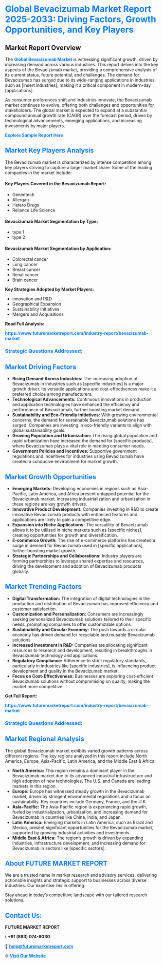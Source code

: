 <h1 style="color: #007BFF;">Global Bevacizumab Market Report 2025-2033: Driving Factors, Growth Opportunities, and Key Players</h1>

<section id="overview">
<h2>Market Report Overview</h2>
<p>The <a href="https://www.futuremarketreport.com/industry-report/bevacizumab-market" style="color: #007BFF; text-decoration: none;"><strong>Global Bevacizumab Market</strong></a> is witnessing significant growth, driven by increasing demand across various industries. This report delves into the key aspects of the Bevacizumab market, providing a comprehensive analysis of its current status, future potential, and challenges. The demand for Bevacizumab has surged due to its wide-ranging applications in industries such as [insert industries], making it a critical component in modern-day [applications].</p>
<p>As consumer preferences shift and industries innovate, the Bevacizumab market continues to evolve, offering both challenges and opportunities for stakeholders. The global market is expected to expand at a substantial compound annual growth rate (CAGR) over the forecast period, driven by technological advancements, emerging applications, and increasing investments by major players.</p>
</section>

<section id="overview">
<p><a href="https://www.futuremarketreport.com/request-sample/reportId=104361" style="color: #007BFF; text-decoration: none;"><strong>Explore Sample Report Here</strong></a></p>
</section>

<section id="key-players">
<h2 style="color: #007BFF;">Market Key Players Analysis</h2>
<p>The Bevacizumab market is characterized by intense competition among key players striving to capture a larger market share. Some of the leading companies in the market include:</p>
<h4>Key Players Covered in the Bevacizumab Report:</h4>
<ul><li>Genentech</li><li>Allergan</li><li>Hetero Drugs</li><li>Reliance Life Science</li></ul>
<h4>Bevacizumab Market Segmentation by Type:</h4>
<ul><li>type 1</li><li>type 2</li></ul>

<h4>Bevacizumab Market Segmentation by Application:</h4>
<ul><li>Colorectal cancer</li><li>Lung cancer</li><li>Breast cancer</li><li>Renal cancer</li><li>Brain cancer</li></ul>
<p><strong>Key Strategies Adopted by Market Players:</strong></p>
<ul>
<li>Innovation and R&D</li>
<li>Geographical Expansion</li>
<li>Sustainability Initiatives</li>
<li>Mergers and Acquisitions</li>
</ul>
</section>

<section>
<p><strong>Read Full Analysis: </strong></p><a href="https://www.futuremarketreport.com/industry-report/bevacizumab-market" style="color: #007BFF; text-decoration: none;"><strong>https://www.futuremarketreport.com/industry-report/bevacizumab-market</strong></a>
<h3 style="color: #007BFF;">Strategic Questions Addressed:</h3>
</section>

<section id="driving-factors">
<h2 style="color: #007BFF;">Market Driving Factors</h2>
<ul>
<li><strong>Rising Demand Across Industries:</strong> The increasing adoption of Bevacizumab in industries such as [specific industries] is a major growth driver. Its versatile applications and cost-effectiveness make it a preferred choice among manufacturers.</li>
<li><strong>Technological Advancements:</strong> Continuous innovations in production and application technologies have enhanced the efficiency and performance of Bevacizumab, further boosting market demand.</li>
<li><strong>Sustainability and Eco-Friendly Initiatives:</strong> With growing environmental concerns, the demand for sustainable Bevacizumab solutions has surged. Companies are investing in eco-friendly variants to align with global sustainability goals.</li>
<li><strong>Growing Population and Urbanization:</strong> The rising global population and rapid urbanization have increased the demand for [specific products], where Bevacizumab plays a vital role in meeting consumer needs.</li>
<li><strong>Government Policies and Incentives:</strong> Supportive government regulations and incentives for industries using Bevacizumab have created a conducive environment for market growth.</li>
</ul>
</section>

<section id="growth-opportunities">
<h2 style="color: #007BFF;">Market Growth Opportunities</h2>
<ul>
<li><strong>Emerging Markets:</strong> Developing economies in regions such as Asia-Pacific, Latin America, and Africa present untapped potential for the Bevacizumab market. Increasing industrialization and urbanization in these regions are key growth drivers.</li>
<li><strong>Innovative Product Development:</strong> Companies investing in R&D to create innovative Bevacizumab products with enhanced features and applications are likely to gain a competitive edge.</li>
<li><strong>Expansion into Niche Applications:</strong> The versatility of Bevacizumab allows it to be utilized in niche markets such as [specific niches], creating opportunities for growth and diversification.</li>
<li><strong>E-commerce Growth:</strong> The rise of e-commerce platforms has created a surge in demand for Bevacizumab used in [specific applications], further boosting market growth.</li>
<li><strong>Strategic Partnerships and Collaborations:</strong> Industry players are forming partnerships to leverage shared expertise and resources, driving the development and adoption of Bevacizumab products globally.</li>
</ul>
</section>

<section id="trending-factors">
<h2 style="color: #007BFF;">Market Trending Factors</h2>
<ul>
<li><strong>Digital Transformation:</strong> The integration of digital technologies in the production and distribution of Bevacizumab has improved efficiency and customer satisfaction.</li>
<li><strong>Customization and Personalization:</strong> Consumers are increasingly seeking personalized Bevacizumab solutions tailored to their specific needs, prompting companies to offer customizable options.</li>
<li><strong>Sustainability and Circular Economy:</strong> The push towards a circular economy has driven demand for recyclable and reusable Bevacizumab solutions.</li>
<li><strong>Increased Investment in R&D:</strong> Companies are allocating significant resources to research and development, resulting in breakthroughs in Bevacizumab technology and applications.</li>
<li><strong>Regulatory Compliance:</strong> Adherence to strict regulatory standards, particularly in industries like [specific industries], is influencing product development and quality in the Bevacizumab market.</li>
<li><strong>Focus on Cost-Effectiveness:</strong> Businesses are exploring cost-efficient Bevacizumab solutions without compromising on quality, making the market more competitive.</li>
</ul>
</section>

<section>
<p><strong>Get Full Report: </strong></p><a href="https://www.futuremarketreport.com/industry-report/bevacizumab-market" style="color: #007BFF; text-decoration: none;"><strong>https://www.futuremarketreport.com/industry-report/bevacizumab-market</strong></a>
<h3 style="color: #007BFF;">Strategic Questions Addressed:</h3>
</section>


<section id="regional-analysis">
<h2 style="color: #007BFF;">Market Regional Analysis</h2>
<p>The global Bevacizumab market exhibits varied growth patterns across different regions. The key regions analyzed in this report include North America, Europe, Asia-Pacific, Latin America, and the Middle East & Africa:</p>
<ul>
<li><strong>North America:</strong> This region remains a dominant player in the Bevacizumab market due to its advanced industrial infrastructure and high adoption of new technologies. The U.S. and Canada are leading markets in this region.</li>
<li><strong>Europe:</strong> Europe has witnessed steady growth in the Bevacizumab market, driven by stringent environmental regulations and a focus on sustainability. Key countries include Germany, France, and the U.K.</li>
<li><strong>Asia-Pacific:</strong> The Asia-Pacific region is experiencing rapid growth, fueled by industrialization, urbanization, and increasing demand for Bevacizumab in countries like China, India, and Japan.</li>
<li><strong>Latin America:</strong> Emerging markets in Latin America, such as Brazil and Mexico, present significant opportunities for the Bevacizumab market, supported by growing industrial activities and investments.</li>
<li><strong>Middle East & Africa:</strong> The region’s growth is driven by expanding industries, infrastructure development, and increasing demand for Bevacizumab in sectors like [specific sectors].</li>
</ul>
</section>

<footer>
<h2 style="color: #007BFF;">About FUTURE MARKET REPORT</h2>
<p>We are a trusted name in market research and advisory services, delivering actionable insights and strategic support to businesses across diverse industries. Our expertise lies in offering:</p>

<p>Stay ahead in today’s competitive landscape with our tailored research solutions.</p>

<h2 style="color: #007BFF;">Contact Us:</h2>
<p><strong>FUTURE MARKET REPORT</strong></p>
<p>📞 <strong>+91 (883) 074-8030</strong></p>
<p>📧 <strong><a href="mailto:help@futuremarketreport.com" style="color: #007BFF;">help@futuremarketreport.com</a></strong></p>
<p>🌐 <strong><a href="https://www.futuremarketreport.com/" style="color: #007BFF;">Visit Our Website</a></strong></p>
</footer>